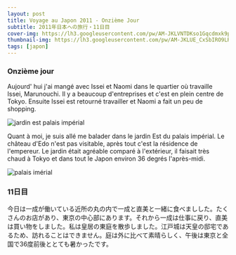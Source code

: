 ```yaml
---
layout: post
title: Voyage au Japon 2011 - Onzième Jour
subtitle: 2011年日本への旅行・11日目
cover-img: https://lh3.googleusercontent.com/pw/AM-JKLVNTDKso1Gqcdmxk9pBzhuGnxjgM9QEoN90shFbmjb1Yduvk4ScH_NpIypZ5xdkF-2rv50ONGXxauJ5264kUwjmZsNKnnoD9O_Iira3pcV8yAiATWRmfzzXzRSl4vWAcA3JPj5NiEohy2QrrdMrC77Y=w2806-h1578-no?authuser=0
thumbnail-img: https://lh3.googleusercontent.com/pw/AM-JKLUE_CxSbIRO9LRKXx8pBtfzUiffy_NhgT_ohdeCvpOM3zE-iBjzPbNM6x18M91l6_GfnP6x-g0TE4yX0HT362qmeJn03nQU-OgTjYG6Ps1LH1tbR96lj9_GwawtZUFqu3D13rQls621Eb87dcfu_xqF=w2806-h1578-no?authuser=0
tags: [japon]
---
```


### Onzième jour

Aujourd' hui j'ai mangé avec Issei et Naomi dans le quartier où travaille Issei, Marunouchi. Il y a beaucoup d'entreprises et c'est en plein centre de Tokyo. Ensuite Issei est retourné travailler et Naomi a fait un peu de shopping. 

![jardin est palais impérial](https://lh3.googleusercontent.com/pw/AM-JKLWtfoLw5Ea10w8D0TqwWBz-t45A0K1I77u5jYMdrrj5SJJXEBqCCQMz_kLp6JDfp29I6N8i_tnysiA6RYZWQ6AfZ_4Po92Z8rqFincIvJfwoR0LZgZ9lu8GC2rjXQb0CNiMUVY1xfDZj-DUxRh5lJpt=w2806-h1578-no?authuser=0)

Quant à moi, je suis allé me balader dans le jardin Est du palais impérial. Le château d'Edo n'est pas visitable, après tout c'est la résidence de l'empereur. Le jardin était agréable comparé à l'extérieur, il faisait très chaud à Tokyo et dans tout le Japon environ 36 degrés l'après-midi. 

![palais imérial](https://lh3.googleusercontent.com/pw/AM-JKLUpBvBYlaQtLp9Ws_ZSfNyjXxzJhkLGpmP9GG-UosdFMFhsO-bC4Bh0UeqSi691UlLJ8nsMYI3hQSlWj3MM6RKDog4jG-J5c6VeZanjeT5yxazzJH8JqqS5CG5gkrfgyw6-31iAXFn1E85SZ-TZDZd7=w2806-h1578-no?authuser=0)

### 11日目

今日は一成が働いている近所の丸の内で一成と直美と一緒に食べましした。たくさんのお店があり、東京の中心部にあります。それから一成は仕事に戻り、直美は買い物をしました。私は皇居の東庭を散歩しました。江戸城は天皇の邸宅であるため、訪れることはできません。庭は外に比べて素晴らしく、午後は東京と全国で36度前後ととても暑かったです。